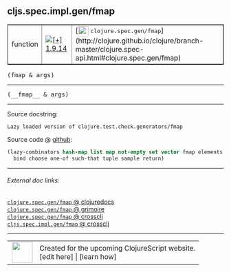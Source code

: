 ## cljs.spec.impl.gen/fmap



 <table border="1">
<tr>
<td>function</td>
<td><a href="https://github.com/cljsinfo/cljs-api-docs/tree/1.9.14"><img valign="middle" alt="[+] 1.9.14" title="Added in 1.9.14" src="https://img.shields.io/badge/+-1.9.14-lightgrey.svg"></a> </td>
<td>
[<img height="24px" valign="middle" src="http://i.imgur.com/1GjPKvB.png"> <samp>clojure.spec.gen/fmap</samp>](http://clojure.github.io/clojure/branch-master/clojure.spec-api.html#clojure.spec.gen/fmap)
</td>
</tr>
</table>

<samp>(fmap & args)</samp><br>

---

 <samp>
(__fmap__ & args)<br>
</samp>

---





Source docstring:

```
Lazy loaded version of clojure.test.check.generators/fmap
```


Source code @ [github]():

```clj
(lazy-combinators hash-map list map not-empty set vector fmap elements
  bind choose one-of such-that tuple sample return)
```

<!--
Repo - tag - source tree - lines:

 <pre>

</pre>

-->

---



###### External doc links:

[`clojure.spec.gen/fmap` @ clojuredocs](http://clojuredocs.org/clojure.spec.gen/fmap)<br>
[`clojure.spec.gen/fmap` @ grimoire](http://conj.io/store/v1/org.clojure/clojure/1.7.0-beta3/clj/clojure.spec.gen/fmap/)<br>
[`clojure.spec.gen/fmap` @ crossclj](http://crossclj.info/fun/clojure.spec.gen/fmap.html)<br>
[`cljs.spec.impl.gen/fmap` @ crossclj](http://crossclj.info/fun/cljs.spec.impl.gen.cljs/fmap.html)<br>

---

 <table>
<tr><td>
<img valign="middle" align="right" width="48px" src="http://i.imgur.com/Hi20huC.png">
</td><td>
Created for the upcoming ClojureScript website.<br>
[edit here] | [learn how]
</td></tr></table>

[edit here]:https://github.com/cljsinfo/cljs-api-docs/blob/master/cljsdoc/cljs.spec.impl.gen/fmap.cljsdoc
[learn how]:https://github.com/cljsinfo/cljs-api-docs/wiki/cljsdoc-files

<!--

This information was too distracting to show to readers, but I'll leave it
commented here since it is helpful to:

- pretty-print the data used to generate this document
- and show how to retrieve that data



The API data for this symbol:

```clj
{:ns "cljs.spec.impl.gen",
 :name "fmap",
 :signature ["[& args]"],
 :name-encode "fmap",
 :history [["+" "1.9.14"]],
 :type "function",
 :clj-equiv {:full-name "clojure.spec.gen/fmap",
             :url "http://clojure.github.io/clojure/branch-master/clojure.spec-api.html#clojure.spec.gen/fmap"},
 :full-name-encode "cljs.spec.impl.gen/fmap",
 :source {:code "(lazy-combinators hash-map list map not-empty set vector fmap elements\n  bind choose one-of such-that tuple sample return)",
          :title "Source code",
          :repo "clojurescript",
          :tag "r1.9.36",
          :filename "src/main/cljs/cljs/spec/impl/gen.cljs",
          :lines [69 70],
          :url "https://github.com/clojure/clojurescript/blob/r1.9.36/src/main/cljs/cljs/spec/impl/gen.cljs#L69-L70"},
 :usage ["(fmap & args)"],
 :full-name "cljs.spec.impl.gen/fmap",
 :docstring "Lazy loaded version of clojure.test.check.generators/fmap",
 :cljsdoc-url "https://github.com/cljsinfo/cljs-api-docs/blob/master/cljsdoc/cljs.spec.impl.gen/fmap.cljsdoc"}

```

Retrieve the API data for this symbol:

```clj
;; from Clojure REPL
(require '[clojure.edn :as edn])
(-> (slurp "https://raw.githubusercontent.com/cljsinfo/cljs-api-docs/catalog/cljs-api.edn")
    (edn/read-string)
    (get-in [:symbols "cljs.spec.impl.gen/fmap"]))
```

-->

